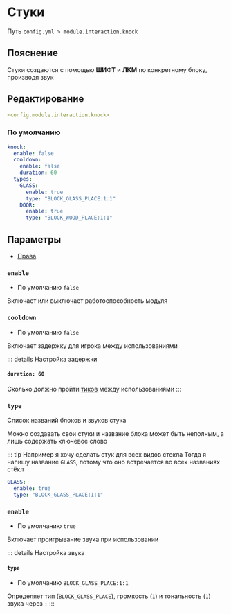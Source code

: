 # Стуки
Путь `config.yml > module.interaction.knock`

## Пояснение
Стуки создаются с помощью **ШИФТ** и **ЛКМ** по конкретному блоку, производя звук

## Редактирование
```yaml
<config.module.interaction.knock>
```

### По умолчанию
```yaml
knock:
  enable: false
  cooldown:
    enable: false
    duration: 60
  types:
    GLASS:
      enable: true
      type: "BLOCK_GLASS_PLACE:1:1"
    DOOR:
      enable: true
      type: "BLOCK_WOOD_PLACE:1:1"
```

## Параметры

- [Права](/en/permissions/module/interaction/knock/)

### `enable`
- По умолчанию `false`

Включает или выключает работоспособность модуля

### `cooldown`
- По умолчанию `false`

Включает задержку для игрока между использованиями

::: details Настройка задержки
#### `duration: 60`

Сколько должно пройти [тиков](https://ru.minecraft.wiki/w/%D0%A2%D0%B0%D0%BA%D1%82) между использованиями
:::

### `type`

Список названий блоков и звуков стука

Можно создавать свои стуки и название блока может быть неполным, а лишь содержать ключевое слово

::: tip Например я хочу сделать стук для всех видов стекла
Тогда я напишу название `GLASS`, потому что оно встречается во всех названиях стёкл

```yaml
GLASS:
  enable: true
  type: "BLOCK_GLASS_PLACE:1:1"
```

### `enable`
- По умолчанию `true`
  
Включает проигрывание звука при использовании

::: details Настройка звука
#### `type`
- По умолчанию `BLOCK_GLASS_PLACE:1:1`

Определяет тип (`BLOCK_GLASS_PLACE`), громкость (`1`) и тональность (`1`) звука через `:`
:::